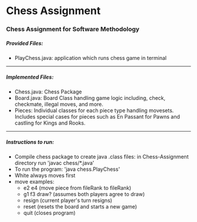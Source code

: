 # Chess Assignment
### Chess Assignment for Software Methodology

 ##### Provided Files: 
 - PlayChess.java: 
 application which runs chess game in terminal

---
##### Implemented Files:
- Chess.java: 
Chess Package 
- Board.java:
Board Class handling game logic including, check, checkmate, illegal moves, and more.
- Pieces:
Individual classes for each piece type handling movesets. Includes special cases for pieces such as En Passant for Pawns and castling for Kings and Rooks. 

---
##### Instructions to run:
- Compile chess package to create java .class files: in Chess-Assignment directory run 'javac chess/*.java'
- To run the program: 'java chess.PlayChess' 
- White always moves first
- move examples: 
    - e2 e4 (move piece from fileRank to fileRank)
    - g1 f3 draw? (assumes both players agree to draw)
    - resign (current player's turn resigns)
    - reset (resets the board and starts a new game)
    - quit (closes program)


